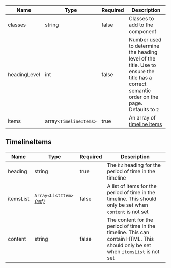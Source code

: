 | Name         | Type                   | Required | Description                                                                                                                                |
| ------------ | ---------------------- | -------- | ------------------------------------------------------------------------------------------------------------------------------------------ |
| classes      | string                 | false    | Classes to add to the component                                                                                                            |
| headingLevel | int                    | false    | Number used to determine the heading level of the title. Use to ensure the title has a correct semantic order on the page. Defaults to `2` |
| items        | array`<TimelineItems>` | true     | An array of [timeline items](#timelineitems)                                                                                               |

## TimelineItems

| Name      | Type                                                        | Required | Description                                                                                                                    |
| --------- | ----------------------------------------------------------- | -------- | ------------------------------------------------------------------------------------------------------------------------------ |
| heading   | string                                                      | true     | The `h2` heading for the period of time in the timeline                                                                        |
| itemsList | `Array<ListItem>` [_(ref)_](/foundations/typography/#lists) | false    | A list of items for the period of time in the timeline. This should only be set when `content` is not set                      |
| content   | string                                                      | false    | The content for the period of time in the timeline. This can contain HTML. This should only be set when `itemsList` is not set |
